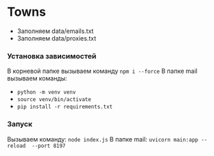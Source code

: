 # Towns

- Заполняем data/emails.txt
- Заполняем data/proxies.txt

### Установка зависимостей

В корневой папке вызываем команду `npm i --force`
В папке mail вызываем команды:

- `python -m venv venv`
- `source venv/bin/activate`
- `pip install -r requirements.txt`

### Запуск

Вызываем команду: `node index.js`
В папке mail: `uvicorn main:app --reload  --port 8197`
